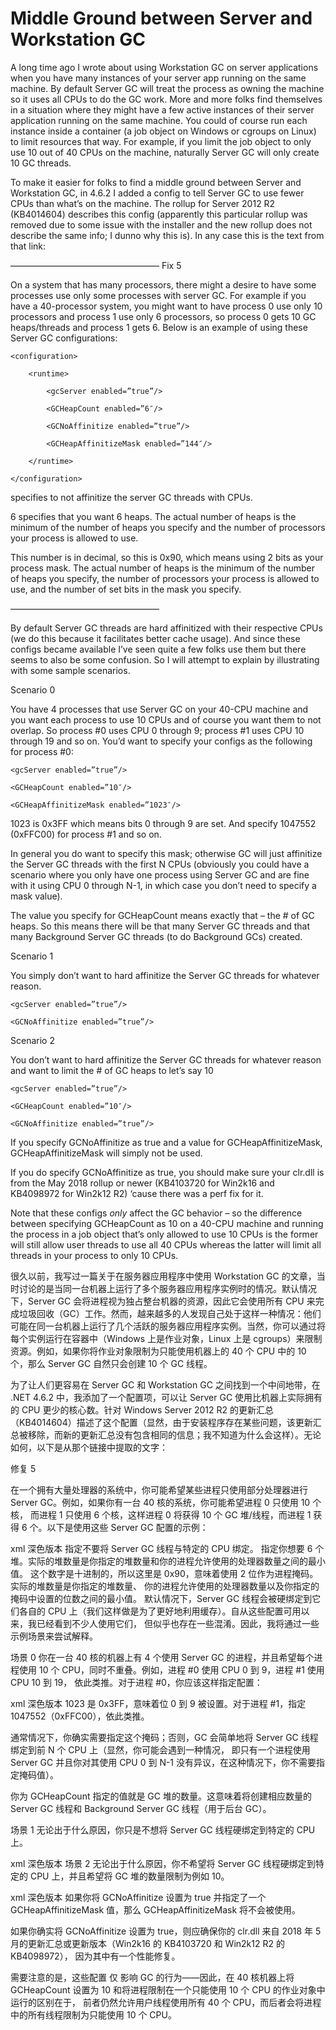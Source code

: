 <h1>Middle Ground between Server and Workstation GC</h1>

A long time ago I wrote about using Workstation GC on server applications when you have many instances of your server app running on the same machine. By default Server GC will treat the process as owning the machine so it uses all CPUs to do the GC work. More and more folks find themselves in a situation where they might have a few active instances of their server application running on the same machine. You could of course run each instance inside a container (a job object on Windows or cgroups on Linux) to limit resources that way. For example, if you limit the job object to only use 10 out of 40 CPUs on the machine, naturally Server GC will only create 10 GC threads.

To make it easier for folks to find a middle ground between Server and Workstation GC, in 4.6.2 I added a config to tell Server GC to use fewer CPUs than what’s on the machine. The rollup for Server 2012 R2 (KB4014604) describes this config (apparently this particular rollup was removed due to some issue with the installer and the new rollup does not describe the same info; I dunno why this is). In any case this is the text from that link:

————————————————— Fix 5

On a system that has many processors, there might a desire to have some processes use only some processes with server GC. For example if you have a 40-processor system, you might want to have process 0 use only 10 processors and process 1 use only 6 processors, so process 0 gets 10 GC heaps/threads and process 1 gets 6. Below is an example of using these Server GC configurations:

    <configuration>

        <runtime>

            <gcServer enabled=”true”/>

            <GCHeapCount enabled=”6″/>

            <GCNoAffinitize enabled=”true”/>

            <GCHeapAffinitizeMask enabled=”144″/>

        </runtime>

    </configuration>

<GCNoAffinitize enabled=”true”/> specifies to not affinitize the server GC threads with CPUs.

<GCHeapCount enabled=”6″/> 6 specifies that you want 6 heaps. The actual number of heaps is the minimum of the number of heaps you specify and the number of processors your process is allowed to use.

<GCHeapAffinitizeMask enabled=”144″/> This number is in decimal, so this is 0x90, which means using 2 bits as your process mask. The actual number of heaps is the minimum of the number of heaps you specify, the number of processors your process is allowed to use, and the number of set bits in the mask you specify.

—————————————————

By default Server GC threads are hard affinitized with their respective CPUs (we do this because it facilitates better cache usage). And since these configs became available I’ve seen quite a few folks use them but there seems to also be some confusion. So I will attempt to explain by illustrating with some sample scenarios.

Scenario 0

You have 4 processes that use Server GC on your 40-CPU machine and you want each process to use 10 CPUs and of course you want them to not overlap. So process #0 uses CPU 0 through 9; process #1 uses CPU 10 through 19 and so on. You’d want to specify your configs as the following for process #0:

    <gcServer enabled=”true”/>

    <GCHeapCount enabled=”10″/>

    <GCHeapAffinitizeMask enabled=”1023″/>

1023 is 0x3FF which means bits 0 through 9 are set. And specify 1047552 (0xFFC00) for process #1 and so on.

In general you do want to specify this mask; otherwise GC will just affinitize the Server GC threads with the first N CPUs (obviously you could have a scenario where you only have one process using Server GC and are fine with it using CPU 0 through N-1, in which case you don’t need to specify a mask value).

The value you specify for GCHeapCount means exactly that – the # of GC heaps. So this means there will be that many Server GC threads and that many Background Server GC threads (to do Background GCs) created.

Scenario 1

You simply don’t want to hard affinitize the Server GC threads for whatever reason.

    <gcServer enabled=”true”/>

    <GCNoAffinitize enabled=”true”/>

Scenario 2

You don’t want to hard affinitize the Server GC threads for whatever reason and want to limit the # of GC heaps to let’s say 10

    <gcServer enabled=”true”/>

    <GCHeapCount enabled=”10″/>

    <GCNoAffinitize enabled=”true”/>

If you specify GCNoAffinitize as true and a value for GCHeapAffinitizeMask, GCHeapAffinitizeMask will simply not be used.

If you do specify GCNoAffinitize as true, you should make sure your clr.dll is from the May 2018 rollup or newer (KB4103720 for Win2k16 and KB4098972 for Win2k12 R2) ‘cause there was a perf fix for it.

Note that these configs *only* affect the GC behavior – so the difference between specifying GCHeapCount as 10 on a 40-CPU machine and running the process in a job object that’s only allowed to use 10 CPUs is the former will still allow user threads to use all 40 CPUs whereas the latter will limit all threads in your process to only 10 CPUs.

很久以前，我写过一篇关于在服务器应用程序中使用 Workstation GC 的文章，当时讨论的是当同一台机器上运行了多个服务器应用程序实例时的情况。默认情况下，Server GC 会将进程视为独占整台机器的资源，因此它会使用所有 CPU 来完成垃圾回收（GC）工作。然而，越来越多的人发现自己处于这样一种情况：他们可能在同一台机器上运行了几个活跃的服务器应用程序实例。当然，你可以通过将每个实例运行在容器中（Windows 上是作业对象，Linux 上是 cgroups）来限制资源。例如，如果你将作业对象限制为只能使用机器上的 40 个 CPU 中的 10 个，那么 Server GC 自然只会创建 10 个 GC 线程。

为了让人们更容易在 Server GC 和 Workstation GC 之间找到一个中间地带，在 .NET 4.6.2 中，我添加了一个配置项，可以让 Server GC 使用比机器上实际拥有的 CPU 更少的核心数。针对 Windows Server 2012 R2 的更新汇总（KB4014604）描述了这个配置（显然，由于安装程序存在某些问题，该更新汇总被移除，而新的更新汇总没有包含相同的信息；我不知道为什么会这样）。无论如何，以下是从那个链接中提取的文字：

修复 5

在一个拥有大量处理器的系统中，你可能希望某些进程只使用部分处理器进行 Server GC。例如，如果你有一台 40 核的系统，你可能希望进程 0 只使用 10 个核，
而进程 1 只使用 6 个核，这样进程 0 将获得 10 个 GC 堆/线程，而进程 1 获得 6 个。以下是使用这些 Server GC 配置的示例：

xml
深色版本
<configuration>
    <runtime>
        <gcServer enabled="true"/>
        <GCHeapCount enabled="6"/>
        <GCNoAffinitize enabled="true"/>
        <GCHeapAffinitizeMask enabled="144"/>
    </runtime>
</configuration>
<GCNoAffinitize enabled="true"/> 指定不要将 Server GC 线程与特定的 CPU 绑定。
<GCHeapCount enabled="6"/> 指定你想要 6 个堆。实际的堆数量是你指定的堆数量和你的进程允许使用的处理器数量之间的最小值。
<GCHeapAffinitizeMask enabled="144"/> 这个数字是十进制的，所以这里是 0x90，意味着使用 2 位作为进程掩码。实际的堆数量是你指定的堆数量、
你的进程允许使用的处理器数量以及你指定的掩码中设置的位数之间的最小值。
默认情况下，Server GC 线程会被硬绑定到它们各自的 CPU 上（我们这样做是为了更好地利用缓存）。自从这些配置可用以来，我已经看到不少人使用它们，
但似乎也存在一些混淆。因此，我将通过一些示例场景来尝试解释。

场景 0
你在一台 40 核的机器上有 4 个使用 Server GC 的进程，并且希望每个进程使用 10 个 CPU，同时不重叠。例如，进程 #0 使用 CPU 0 到 9，进程 #1 使用 CPU 10 到 19，
依此类推。对于进程 #0，你应该这样指定配置：

xml
深色版本
<gcServer enabled="true"/>
<GCHeapCount enabled="10"/>
<GCHeapAffinitizeMask enabled="1023"/>
1023 是 0x3FF，意味着位 0 到 9 被设置。对于进程 #1，指定 1047552（0xFFC00），依此类推。

通常情况下，你确实需要指定这个掩码；否则，GC 会简单地将 Server GC 线程绑定到前 N 个 CPU 上（显然，你可能会遇到一种情况，
即只有一个进程使用 Server GC 并且你对其使用 CPU 0 到 N-1 没有异议，在这种情况下，你不需要指定掩码值）。

你为 GCHeapCount 指定的值就是 GC 堆的数量。这意味着将创建相应数量的 Server GC 线程和 Background Server GC 线程（用于后台 GC）。

场景 1
无论出于什么原因，你只是不想将 Server GC 线程硬绑定到特定的 CPU 上。

xml
深色版本
<gcServer enabled="true"/>
<GCNoAffinitize enabled="true"/>
场景 2
无论出于什么原因，你不希望将 Server GC 线程硬绑定到特定的 CPU 上，并且希望将 GC 堆的数量限制为例如 10。

xml
深色版本
<gcServer enabled="true"/>
<GCHeapCount enabled="10"/>
<GCNoAffinitize enabled="true"/>
如果你将 GCNoAffinitize 设置为 true 并指定了一个 GCHeapAffinitizeMask 值，那么 GCHeapAffinitizeMask 将不会被使用。

如果你确实将 GCNoAffinitize 设置为 true，则应确保你的 clr.dll 来自 2018 年 5 月的更新汇总或更新版本（Win2k16 的 KB4103720 和 Win2k12 R2 的 KB4098972），
因为其中有一个性能修复。

需要注意的是，这些配置 仅 影响 GC 的行为——因此，在 40 核机器上将 GCHeapCount 设置为 10 和将进程限制在一个只能使用 10 个 CPU 的作业对象中运行的区别在于，
前者仍然允许用户线程使用所有 40 个 CPU，而后者会将进程中的所有线程限制为只能使用 10 个 CPU。